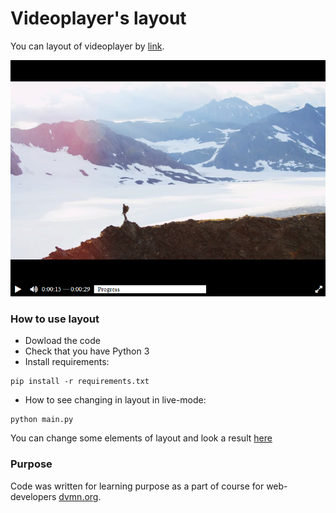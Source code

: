 # Videoplayer's layout

You can layout of videoplayer by [link](https://mokkofm.github.io/videoplayer-layout/). 

![image info](player.png)

### How to use layout

* Dowload the code
* Check that you have Python 3  
* Install requirements:  
```
pip install -r requirements.txt
```
* How to see changing in layout in live-mode:
```
python main.py
```
You can change some elements of layout and look a result [here](http://127.0.0.1:5500/)

### Purpose

Code was written for learning purpose as a part of course for web-developers [dvmn.org](https://dvmn.org/).